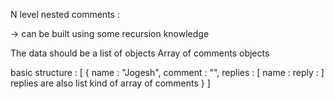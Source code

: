 N level nested comments :

 -> can be built using some recursion knowledge

 The data should be a list of objects
 Array of comments objects

 basic structure : [
    {
        name : "Jogesh",
        comment : "",
        replies : [
            name :
            reply : 
        ]
        replies are also list kind of array of comments
    }
     ]